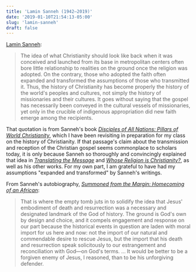 ```yaml
---
title: 'Lamin Sanneh (1942–2019)'
date: '2019-01-10T21:54:13-05:00'
slug: 'lamin-sanneh'
draft: false
---
```


[Lamin Sanneh](https://divinity.yale.edu/news/professor-lamin-sanneh-1942-2019):

> The idea of what Christianity should look like back when it was conceived and launched from its base in metropolitan centers often bore little relationship to realities on the ground once the religion was adopted. On the contrary, those who adopted the faith often expanded and transformed the assumptions of those who transmitted it. Thus, the history of Christianity has become properly the history of the world's peoples and cultures, not simply the history of missionaries and their cultures. It goes without saying that the gospel has necessarily been conveyed in the cultural vessels of missionaries, yet only in the crucible of indigenous appropriation did new faith emerge among the recipients. 

That quotation is from Sanneh's book [*Disciples of All Nations: Pillars of World Christianity*](https://books.google.com/books?id=X5MRDAAAQBAJ&lpg=PP1&dq=pillars%20of%20world%20christianity&pg=PA56#v=onepage&q=pillars%20of%20world%20christianity&f=false), which I have been revisiting in preparation for my class on the history of Christianity. If that passage's claim about the transmission and reception of the Christian gospel seems commonplace to scholars today, it is only because Sanneh so thoroughly and convincingly explained that idea in [*Translating the Message*](https://books.google.com/books?id=oejNBgAAQBAJ&lpg=PP1&dq=translating%20the%20message%20sanneh&pg=PP1#v=onepage&q=translating%20the%20message%20sanneh&f=false) and [*Whose Religion is Christianity?*](https://books.google.com/books?id=8gbz-xMP1zYC&lpg=PP1&dq=whose%20religion%20is%20christianity&pg=PP1#v=onepage&q=whose%20religion%20is%20christianity&f=false), as well as his other works. For my own part, I am grateful to have had my assumptions "expanded and transformed" by Sanneh's writings.

From Sanneh's autobiography, [*Summoned from the Margin: Homecoming of an African*](https://books.google.com/books?id=EhyYSqUWXsIC&lpg=PP1&dq=sanneh%20summoned%20from%20the%20margin&pg=PA99#v=onepage&q=resurrection&f=false):

> That is where the empty tomb juts in to solidify the idea that Jesus' embodiment of death and resurrection was a necessary and designated landmark of the God of history. The ground is God's own by design and choice, and it compels engagement and response on our part because the historical events in question are laden with moral import for us here and now: not the import of our natural and commendable desire to rescue Jesus, but the import that his death and resurrection speak solicitously to our estrangement and reconciliation with God—on God's terms. ... It would be better to be a forgiven enemy of Jesus, I reasoned, than to be his unforgiving defender.
